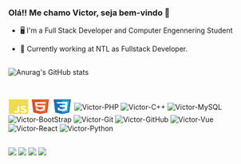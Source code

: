 ### Olá!! Me chamo Victor, seja bem-vindo 🦊

 
- 🖥️ I'm a Full Stack Developer and Computer Engennering Student

- 💼 Currently working at NTL as Fullstack Developer.


## 

 ![Anurag's GitHub stats](https://github-readme-stats.vercel.app/api?username=ImGlic&show_icons=true&include_all_commits=true&theme=tokyonight)  
<!-- [![Top Langs](https://github-readme-stats.vercel.app/api/top-langs/?username=Scofzz&langs_count=8)](https://github.com/Scofzz/github-readme-stats) -->

##

<div style="display: inline_block"><br>
  <img align="center" alt="Victor-Js" height="30" width="40" src="https://raw.githubusercontent.com/devicons/devicon/master/icons/javascript/javascript-plain.svg">
  <img align="center" alt="Victor-HTML" height="30" width="40" src="https://raw.githubusercontent.com/devicons/devicon/master/icons/html5/html5-original.svg">
  <img align="center" alt="Victor-CSS" height="30" width="40" src="https://raw.githubusercontent.com/devicons/devicon/master/icons/css3/css3-original.svg">
  <img align="center" alt="Victor-PHP" height="50" width="50" src="https://cdn.jsdelivr.net/gh/devicons/devicon/icons/php/php-original.svg">
  <img align="center" alt="Victor-C++" height="50" width="50" src="https://cdn.jsdelivr.net/gh/devicons/devicon/icons/cplusplus/cplusplus-original.svg">
  <img align="center" alt="Victor-MySQL" height="30" width="35" src="https://cdn.jsdelivr.net/gh/devicons/devicon/icons/mysql/mysql-original.svg"> 
  <img align="center" alt="Victor-BootStrap" height="30" width="35" src="https://cdn.jsdelivr.net/gh/devicons/devicon/icons/bootstrap/bootstrap-original.svg"> 
  <img align="center" alt="Victor-Git" height="30" width="35" src="https://cdn.jsdelivr.net/gh/devicons/devicon/icons/git/git-original.svg"> 
  <img align="center" alt="Victor-GitHub" height="30" width="35" src="https://cdn.jsdelivr.net/gh/devicons/devicon/icons/github/github-original.svg"> 
  <img align="center" alt="Victor-Vue" height="30" width="35" src="https://cdn.jsdelivr.net/gh/devicons/devicon/icons/vuejs/vuejs-original.svg"> 
  <img align="center" alt="Victor-React" height="30" width="35" src="https://cdn.jsdelivr.net/gh/devicons/devicon/icons/react/react-original.svg"> 
  <img align="center" alt="Victor-Python" height="30" width="35" src="https://cdn.jsdelivr.net/gh/devicons/devicon/icons/python/python-original.svg"> 
  
   
  <!--  <img height="200" width="200" align="right" alt="Antonio's-gif" 
 src="https://user-images.githubusercontent.com/129300570/234670291-40522996-bfab-48a2-963c-c41a0477025a.gif">
 
  <!-- <img height="200" width="160" align="right" alt="Antonio's-gif" src="https://tenor.com/pt-BR/view/siritops-cute-fox-gif-21188354">
   </div> -->
   
   ##
   
<div>
  <a href="https://www.instagram.com/imglic/" ><img src="https://img.shields.io/badge/-Instagram-%23E4405F?style=for-the-badge&logo=instagram&logoColor=white" ></a>
 	<a href="https://www.twitch.tv/imglic" target="_blank"><img src="https://img.shields.io/badge/Twitch-9146FF?style=for-the-badge&logo=twitch&logoColor=white" target="_blank"></a>
  <a href="https://discord.gg/imglic" target="_blank"><img src="https://img.shields.io/badge/Discord-7289DA?style=for-the-badge&logo=discord&logoColor=white" target="_blank"></a> 
  <a href="https://www.linkedin.com/in/victor-glicério-713a07192/" target="_blank"><img src="https://img.shields.io/badge/-LinkedIn-%230077B5?style=for-the-badge&logo=linkedin&logoColor=white" target="_blank"></a> 
  
</div>

